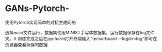 # GANs-Pytorch-
使用Pytorch实现简单的对抗生成网络

选择main文件运行，数据集使用MINIST手写体数据集，运行数据保存在log文件夹。/t
训练完成之后在pycharm打开终端输入"tensorboard --logdir=log"即可在浏览器查看保存的数据
